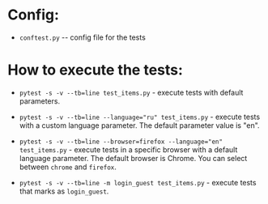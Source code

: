 # Config:
- `conftest.py` -- config file for the tests

# How to execute the tests:
- `pytest -s -v --tb=line test_items.py` - execute tests with default parameters.

- `pytest -s -v --tb=line --language="ru" test_items.py` - execute tests with a custom language parameter. The default parameter value is "en".

- `pytest -s -v --tb=line --browser=firefox --language="en" test_items.py` - execute tests in a specific browser with a default language parameter. The default browser is Chrome. You can select between `chrome` and `firefox`.

- `pytest -s -v --tb=line -m login_guest test_items.py` - execute tests that marks as `login_guest`.